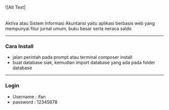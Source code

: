 ![Alt Text]
<br><br><br>
Aktiva atau Sistem Informasi Akuntansi yaitu aplikasi berbasis web yang mempunyai fitur jurnal umum, buku besar serta neraca saldo
<hr>
<h3>Cara Install</h3>
<ul>
<li>jalan perintah pada prompt atau terminal composer install</li>
<li>buat database siak, kemudian import database yang ada pada folder database</li>
</ul>
<hr>
<h3>Login</h3>
<ul>
<li>Username : ifan</li>
<li>password : 12345678</li>
</u>
